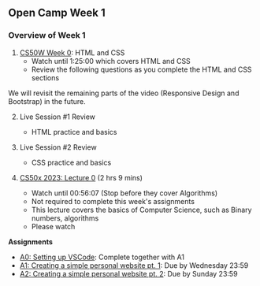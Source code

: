 ## Open Camp Week 1

### Overview of Week 1

1. [CS50W Week 0][cs50w-0]: HTML and CSS
    - Watch until 1:25:00 which covers HTML and CSS
    - Review the following questions as you complete the HTML and CSS sections

We will revisit the remaining parts of the video (Responsive Design and
Bootstrap) in the future.

2. Live Session #1 Review
    - HTML practice and basics

3. Live Session #2 Review
    - CSS practice and basics


4. [CS50x 2023: Lecture 0][cs50x-1] (2 hrs 9 mins)
    - Watch until 00:56:07 (Stop before they cover Algorithms)
    - Not required to complete this week's assignments
    - This lecture covers the basics of Computer Science, such as Binary numbers, algorithms
    - Please watch


**Assignments**

- [A0: Setting up VSCode](../assignments/a0.md): Complete together with A1
- [A1: Creating a simple personal website pt. 1](../assignments/a1.md): Due by Wednesday 23:59
- [A2: Creating a simple personal website pt. 2](../assignments/a2.md): Due by Sunday 23:59


[cs50w-0]: https://cs50.harvard.edu/web/2020/weeks/0/
[cs50x-1]: https://www.youtube.com/watch?v=IDDmrzzB14M
